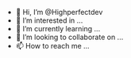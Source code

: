 - 👋 Hi, I’m @Highperfectdev
- 👀 I’m interested in ...
- 🌱 I’m currently learning ...
- 💞️ I’m looking to collaborate on ...
- 📫 How to reach me ...

<!---
Highperfectdev/Highperfectdev is a ✨ special ✨ repository because its `README.md` (this file) appears on your GitHub profile.
You can click the Preview link to take a look at your changes.
--->
